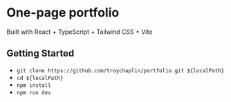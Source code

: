 # One-page portfolio

Built with React + TypeScript + Tailwind CSS + Vite

## Getting Started

- `git clone https://github.com/troychaplin/portfolio.git ${localPath}`
- `cd ${localPath}`
- `npm install`
- `npm run dev`

